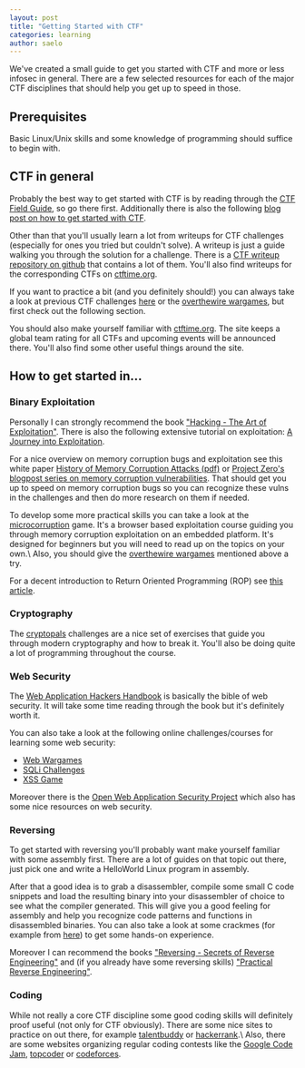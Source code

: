 ```yaml
---
layout: post
title: "Getting Started with CTF"
categories: learning
author: saelo
---
```


We've created a small guide to get you started with CTF and more or less infosec in general. There are a few selected resources for each of the major CTF disciplines that should help you get up to speed in those.

## Prerequisites

Basic Linux/Unix skills and some knowledge of programming should suffice to begin with.

## CTF in general

Probably the best way to get started with CTF is by reading through the [CTF Field Guide](https://trailofbits.github.io/ctf/), so go there first. Additionally there is also the following [blog post on how to get started with CTF](http://www.endgame.com/blog/how-to-get-started-in-ctf.html).

Other than that you'll usually learn a lot from writeups for CTF challenges (especially for ones you tried but couldn't solve). A writeup is just a guide walking you through the solution for a challenge. There is a [CTF writeup repository on github](https://github.com/ctfs/write-ups) that contains a lot of them. You'll also find writeups for the corresponding CTFs on [ctftime.org](https://ctftime.org/).

If you want to practice a bit (and you definitely should!) you can always take a look at previous CTF challenges [here](http://repo.shell-storm.org/CTF/) or the [overthewire wargames](http://overthewire.org/wargames/), but first check out the following section.

You should also make yourself familiar with [ctftime.org](https://ctftime.org/). The site keeps a global team rating for all CTFs and upcoming events will be announced there. You'll also find some other useful things around the site.

## How to get started in...

### Binary Exploitation

Personally I can strongly recommend the book ["Hacking - The Art of Exploitation"](http://www.nostarch.com/hacking2.htm).
There is also the following extensive tutorial on exploitation: [A Journey into Exploitation](http://myne-us.blogspot.de/2010/08/from-0x90-to-0x4c454554-journey-into.html).

For a nice overview on memory corruption bugs and exploitation see this white paper [History of Memory Corruption Attacks (pdf)](https://media.blackhat.com/bh-us-10/whitepapers/Meer/BlackHat-USA-2010-Meer-History-of-Memory-Corruption-Attacks-wp.pdf) or [Project Zero's blogpost series on memory corruption vulnerabilities](http://googleprojectzero.blogspot.ch/2015/06/what-is-good-memory-corruption.html).
That should get you up to speed on memory corruption bugs so you can recognize these vulns in the challenges and then do more research on them if needed.

To develop some more practical skills you can take a look at the [microcorruption](https://microcorruption.com) game. It's a browser based exploitation course guiding you through memory corruption exploitation on an embedded platform. It's designed for beginners but you will need to read up on the topics on your own.\\
Also, you should give the [overthewire wargames](http://overthewire.org/wargames/) mentioned above a try.

For a decent introduction to Return Oriented Programming (ROP) see [this article](http://crypto.stanford.edu/~blynn/rop/).

### Cryptography

The [cryptopals](http://cryptopals.com/) challenges are a nice set of exercises that guide you through modern cryptography and how to break it. You'll also be doing quite a lot of programming throughout the course.

### Web Security

The [Web Application Hackers Handbook](http://mdsec.net/wahh/) is basically the bible of web security. It will take some time reading through the book but it's definitely worth it.

You can also take a look at the following online challenges/courses for learning some web security:

- [Web Wargames](http://overthewire.org/wargames/natas/)
- [SQLi Challenges](http://www.zixem.altervista.org/SQLi/)
- [XSS Game](https://xss-game.appspot.com/)

Moreover there is the [Open Web Application Security Project](https://www.owasp.org) which also has some nice resources on web security.

### Reversing

To get started with reversing you'll probably want make yourself familiar with some assembly first. There are a lot of guides on that topic out there, just pick one and write a HelloWorld Linux program in assembly.

After that a good idea is to grab a disassembler, compile some small C code snippets and load the resulting binary into your disassembler of choice to see what the compiler generated. This will give you a good feeling for assembly and help you recognize code patterns and functions in disassembled binaries.
You can also take a look at some crackmes (for example from [here](http://www.crackmes.de/)) to get some hands-on experience.

Moreover I can recommend the books ["Reversing - Secrets of Reverse Engineering"](http://eu.wiley.com/WileyCDA/WileyTitle/productCd-0764574817.html) and (if you already have some reversing skills) ["Practical Reverse Engineering"](http://eu.wiley.com/WileyCDA/WileyTitle/productCd-1118787315,subjectCd-CSJ0.html).

### Coding

While not really a core CTF discipline some good coding skills will definitely proof useful (not only for CTF obviously). There are some nice sites to practice on out there, for example [talentbuddy](http://www.talentbuddy.co/) or [hackerrank](https://www.hackerrank.com/).\\
Also, there are some websites organizing regular coding contests like the [Google Code Jam](https://code.google.com/codejam/), [topcoder](https://www.topcoder.com) or [codeforces](http://codeforces.com/).
